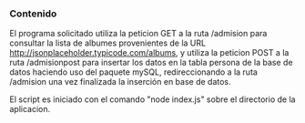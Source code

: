 ### Contenido

El programa solicitado utiliza la peticion GET a la ruta /admision para consultar la lista de albumes provenientes de la URL http://jsonplaceholder.typicode.com/albums, y utiliza la peticion POST a la ruta /admisionpost para insertar los datos en la tabla persona de la base de datos haciendo uso del paquete mySQL, redireccionando a la ruta /admision una vez finalizada la inserción en base de datos.


El script es iniciado con el comando "node index.js" sobre el directorio de la aplicacion.